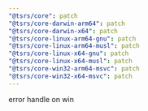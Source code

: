 ```yaml
---
"@tsrs/core": patch
"@tsrs/core-darwin-arm64": patch
"@tsrs/core-darwin-x64": patch
"@tsrs/core-linux-arm64-gnu": patch
"@tsrs/core-linux-arm64-musl": patch
"@tsrs/core-linux-x64-gnu": patch
"@tsrs/core-linux-x64-musl": patch
"@tsrs/core-win32-arm64-msvc": patch
"@tsrs/core-win32-x64-msvc": patch
---
```


error handle on win
